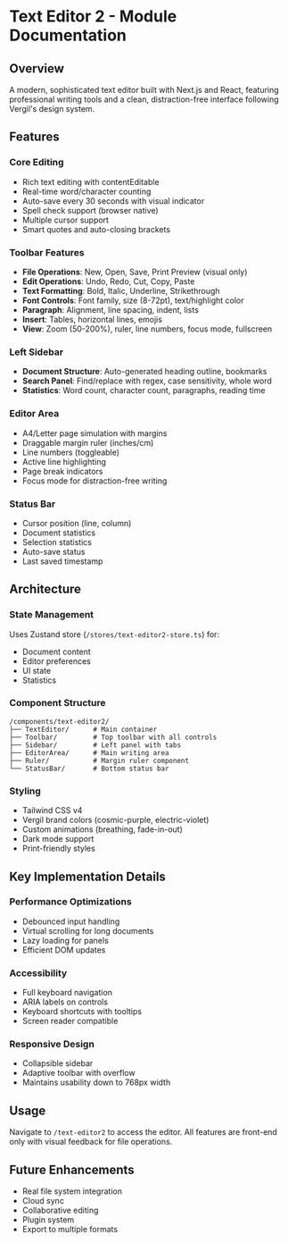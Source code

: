 # Text Editor 2 - Module Documentation

## Overview
A modern, sophisticated text editor built with Next.js and React, featuring professional writing tools and a clean, distraction-free interface following Vergil's design system.

## Features

### Core Editing
- Rich text editing with contentEditable
- Real-time word/character counting
- Auto-save every 30 seconds with visual indicator
- Spell check support (browser native)
- Multiple cursor support
- Smart quotes and auto-closing brackets

### Toolbar Features
- **File Operations**: New, Open, Save, Print Preview (visual only)
- **Edit Operations**: Undo, Redo, Cut, Copy, Paste
- **Text Formatting**: Bold, Italic, Underline, Strikethrough
- **Font Controls**: Font family, size (8-72pt), text/highlight color
- **Paragraph**: Alignment, line spacing, indent, lists
- **Insert**: Tables, horizontal lines, emojis
- **View**: Zoom (50-200%), ruler, line numbers, focus mode, fullscreen

### Left Sidebar
- **Document Structure**: Auto-generated heading outline, bookmarks
- **Search Panel**: Find/replace with regex, case sensitivity, whole word
- **Statistics**: Word count, character count, paragraphs, reading time

### Editor Area
- A4/Letter page simulation with margins
- Draggable margin ruler (inches/cm)
- Line numbers (toggleable)
- Active line highlighting
- Page break indicators
- Focus mode for distraction-free writing

### Status Bar
- Cursor position (line, column)
- Document statistics
- Selection statistics
- Auto-save status
- Last saved timestamp

## Architecture

### State Management
Uses Zustand store (`/stores/text-editor2-store.ts`) for:
- Document content
- Editor preferences
- UI state
- Statistics

### Component Structure
```
/components/text-editor2/
├── TextEditor/      # Main container
├── Toolbar/         # Top toolbar with all controls
├── Sidebar/         # Left panel with tabs
├── EditorArea/      # Main writing area
├── Ruler/           # Margin ruler component
└── StatusBar/       # Bottom status bar
```

### Styling
- Tailwind CSS v4
- Vergil brand colors (cosmic-purple, electric-violet)
- Custom animations (breathing, fade-in-out)
- Dark mode support
- Print-friendly styles

## Key Implementation Details

### Performance Optimizations
- Debounced input handling
- Virtual scrolling for long documents
- Lazy loading for panels
- Efficient DOM updates

### Accessibility
- Full keyboard navigation
- ARIA labels on controls
- Keyboard shortcuts with tooltips
- Screen reader compatible

### Responsive Design
- Collapsible sidebar
- Adaptive toolbar with overflow
- Maintains usability down to 768px width

## Usage

Navigate to `/text-editor2` to access the editor. All features are front-end only with visual feedback for file operations.

## Future Enhancements
- Real file system integration
- Cloud sync
- Collaborative editing
- Plugin system
- Export to multiple formats